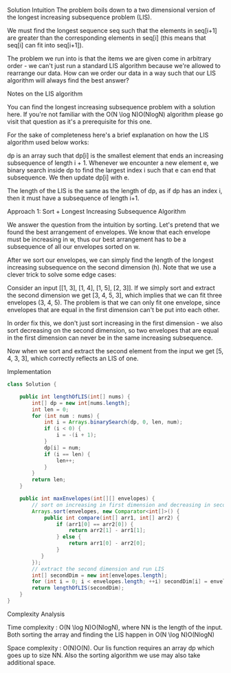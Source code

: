 Solution
Intuition
The problem boils down to a two dimensional version of the longest increasing subsequence problem (LIS).

We must find the longest sequence seq such that the elements in seq[i+1] are greater than the corresponding elements in seq[i] (this means that seq[i] can fit into seq[i+1]).

The problem we run into is that the items we are given come in arbitrary order - we can't just run a standard LIS algorithm because we're allowed to rearrange our data. How can we order our data in a way such that our LIS algorithm will always find the best answer?

Notes on the LIS algorithm

You can find the longest increasing subsequence problem with a solution here. If you're not familiar with the O(N \log N)O(NlogN) algorithm please go visit that question as it's a prerequisite for this one.

For the sake of completeness here's a brief explanation on how the LIS algorithm used below works:

dp is an array such that dp[i] is the smallest element that ends an increasing subsequence of length i + 1. Whenever we encounter a new element e, we binary search inside dp to find the largest index i such that e can end that subsequence. We then update dp[i] with e.

The length of the LIS is the same as the length of dp, as if dp has an index i, then it must have a subsequence of length i+1.

Approach 1: Sort + Longest Increasing Subsequence
Algorithm

We answer the question from the intuition by sorting. Let's pretend that we found the best arrangement of envelopes. We know that each envelope must be increasing in w, thus our best arrangement has to be a subsequence of all our envelopes sorted on w.

After we sort our envelopes, we can simply find the length of the longest increasing subsequence on the second dimension (h). Note that we use a clever trick to solve some edge cases:

Consider an input [[1, 3], [1, 4], [1, 5], [2, 3]]. If we simply sort and extract the second dimension we get [3, 4, 5, 3], which implies that we can fit three envelopes (3, 4, 5). The problem is that we can only fit one envelope, since envelopes that are equal in the first dimension can't be put into each other.

In order fix this, we don't just sort increasing in the first dimension - we also sort decreasing on the second dimension, so two envelopes that are equal in the first dimension can never be in the same increasing subsequence.

Now when we sort and extract the second element from the input we get [5, 4, 3, 3], which correctly reflects an LIS of one.

Implementation

```java
class Solution {

    public int lengthOfLIS(int[] nums) {
        int[] dp = new int[nums.length];
        int len = 0;
        for (int num : nums) {
            int i = Arrays.binarySearch(dp, 0, len, num);
            if (i < 0) {
                i = -(i + 1);
            }
            dp[i] = num;
            if (i == len) {
                len++;
            }
        }
        return len;
    }

    public int maxEnvelopes(int[][] envelopes) {
        // sort on increasing in first dimension and decreasing in second
        Arrays.sort(envelopes, new Comparator<int[]>() {
            public int compare(int[] arr1, int[] arr2) {
                if (arr1[0] == arr2[0]) {
                    return arr2[1] - arr1[1];
                } else {
                    return arr1[0] - arr2[0];
                }
           }
        });
        // extract the second dimension and run LIS
        int[] secondDim = new int[envelopes.length];
        for (int i = 0; i < envelopes.length; ++i) secondDim[i] = envelopes[i][1];
        return lengthOfLIS(secondDim);
    }
}

```

Complexity Analysis

Time complexity : O(N \log N)O(NlogN), where NN is the length of the input. Both sorting the array and finding the LIS happen in O(N \log N)O(NlogN)

Space complexity : O(N)O(N). Our lis function requires an array dp which goes up to size NN. Also the sorting algorithm we use may also take additional space.